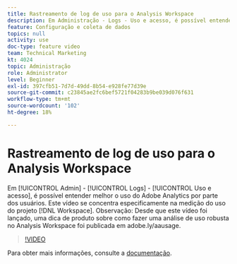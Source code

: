 ```yaml
---
title: Rastreamento de log de uso para o Analysis Workspace
description: Em Administração - Logs - Uso e acesso, é possível entender melhor o uso do Adobe Analytics por parte dos usuários. Este vídeo se concentra especificamente na medição do uso do projeto do Workspace.
feature: Configuração e coleta de dados
topics: null
activity: use
doc-type: feature video
team: Technical Marketing
kt: 4024
topic: Administração
role: Administrator
level: Beginner
exl-id: 397cfb51-7d7d-49dd-8b54-e928fe77d39e
source-git-commit: c23845ae2fc6bef5721f04283b9be039d076f631
workflow-type: tm+mt
source-wordcount: '102'
ht-degree: 18%

---
```


# Rastreamento de log de uso para o Analysis Workspace

Em [!UICONTROL Admin] - [!UICONTROL Logs] - [!UICONTROL Uso e acesso], é possível entender melhor o uso do Adobe Analytics por parte dos usuários. Este vídeo se concentra especificamente na medição do uso do projeto [!DNL Workspace]. Observação: Desde que este vídeo foi lançado, uma dica de produto sobre como fazer uma análise de uso robusta no Analysis Workspace foi publicada em adobe.ly/aausage.

>[!VIDEO](https://video.tv.adobe.com/v/29768/?quality=12)

Para obter mais informações, consulte a [documentação](https://docs.adobe.com/help/en/analytics/admin/admin-tools/logs.html).
